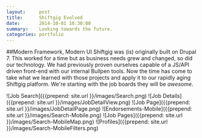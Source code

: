 ```yaml
---
layout:     post
title:      Shiftgig Evolved
date:       2014-10-01 10:30:00
summary:    Looking towards the future.
categories: portfolio
---
```


##Modern Framework, Modern UI
Shiftgig was (is) originally built on Drupal 7. This worked for a time but as business needs grew and changed, so did our technology. We had previously proven ourselves capable of a JS/API driven front-end with our internal Bullpen tools. Now the time has come to take what we learned with those projects and apply it to our rapidly aging Shiftgig platform. We're starting with the job boards they will be _awesome_.

![Job Search]({{prepend: site.url }}/images/Search.png)
![Job Details]({{prepend: site.url }}/images/JobDetailView.png)
![Job Page]({{prepend: site.url }}/images/JobDetailPage.png)
![Endorsements-Mobile]({{prepend: site.url }}/images/Search-Mobile.png)
![Job Pages]({{prepend: site.url }}/images/Search-MobileMap.png)
![Profiles]({{prepend: site.url }}/images/Search-MobileFilters.png)